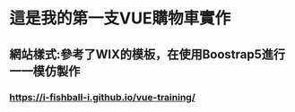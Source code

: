 # 這是我的第一支VUE購物車實作
## 網站樣式:參考了WIX的模板，在使用Boostrap5進行一一模仿製作
### https://i-fishball-i.github.io/vue-training/
